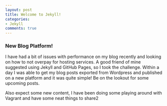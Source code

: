 ```yaml
---
layout: post
title: Welcome to Jekyll!
categories:
- Jekyll
comments: true
---
```

### New Blog Platform!
I have had a bit of issues with performance on my blog recently and looking on how to not overpay for hosting services. A good friend of mine suggested using Jekyll and GitHub Pages, so I took the challenge. Within a day I was able to get my blog posts exported from Wordpress and published on a new platform and it was quite simple! Be on the lookout for some upcoming posts.

Also expect some new content, I have been doing some playing around with Vagrant and have some neat things to share2
